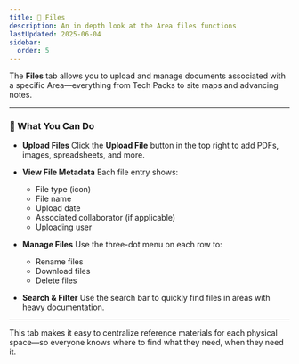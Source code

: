 ```yaml
---
title: 📁 Files
description: An in depth look at the Area files functions
lastUpdated: 2025-06-04
sidebar:
  order: 5
---
```


The **Files** tab allows you to upload and manage documents associated with a specific Area—everything from Tech Packs to site maps and advancing notes.

---

### 🧰 What You Can Do

- **Upload Files**
  Click the **Upload File** button in the top right to add PDFs, images, spreadsheets, and more.

- **View File Metadata**
  Each file entry shows:

  - File type (icon)
  - File name
  - Upload date
  - Associated collaborator (if applicable)
  - Uploading user

- **Manage Files**
  Use the three-dot menu on each row to:

  - Rename files
  - Download files
  - Delete files

- **Search & Filter**
  Use the search bar to quickly find files in areas with heavy documentation.

---

This tab makes it easy to centralize reference materials for each physical space—so everyone knows where to find what they need, when they need it.
